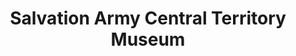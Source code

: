 ---
layout: repo
title: "Salvation Army Central Territory Museum"
id: 15518
permalink: repos/15518/
---